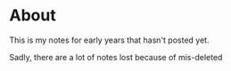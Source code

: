 # About
This is my notes for early years that hasn't posted yet.

Sadly, there are a lot of notes lost because of mis-deleted

